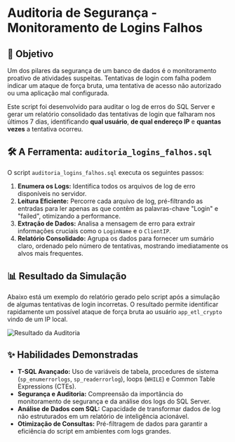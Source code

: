 # Auditoria de Segurança - Monitoramento de Logins Falhos

## 🎯 Objetivo

Um dos pilares da segurança de um banco de dados é o monitoramento proativo de atividades suspeitas. Tentativas de login com falha podem indicar um ataque de força bruta, uma tentativa de acesso não autorizado ou uma aplicação mal configurada.

Este script foi desenvolvido para auditar o log de erros do SQL Server e gerar um relatório consolidado das tentativas de login que falharam nos últimos 7 dias, identificando **qual usuário**, **de qual endereço IP** e **quantas vezes** a tentativa ocorreu.

## 🛠️ A Ferramenta: `auditoria_logins_falhos.sql`

O script `auditoria_logins_falhos.sql` executa os seguintes passos:

1.  **Enumera os Logs:** Identifica todos os arquivos de log de erro disponíveis no servidor.
2.  **Leitura Eficiente:** Percorre cada arquivo de log, pré-filtrando as entradas para ler apenas as que contêm as palavras-chave "Login" e "failed", otimizando a performance.
3.  **Extração de Dados:** Analisa a mensagem de erro para extrair informações cruciais como o `LoginName` e o `ClientIP`.
4.  **Relatório Consolidado:** Agrupa os dados para fornecer um sumário claro, ordenado pelo número de tentativas, mostrando imediatamente os alvos mais frequentes.

## 📊 Resultado da Simulação

Abaixo está um exemplo do relatório gerado pelo script após a simulação de algumas tentativas de login incorretas. O resultado permite identificar rapidamente um possível ataque de força bruta ao usuário `app_etl_crypto` vindo de um IP local.

![Resultado da Auditoria](resultado_auditoria.png)

## ✨ Habilidades Demonstradas

* **T-SQL Avançado:** Uso de variáveis de tabela, procedures de sistema (`sp_enumerrorlogs`, `sp_readerrorlog`), loops (`WHILE`) e Common Table Expressions (CTEs).
* **Segurança e Auditoria:** Compreensão da importância do monitoramento de segurança e da análise dos logs do SQL Server.
* **Análise de Dados com SQL:** Capacidade de transformar dados de log não estruturados em um relatório de inteligência acionável.
* **Otimização de Consultas:** Pré-filtragem de dados para garantir a eficiência do script em ambientes com logs grandes.
